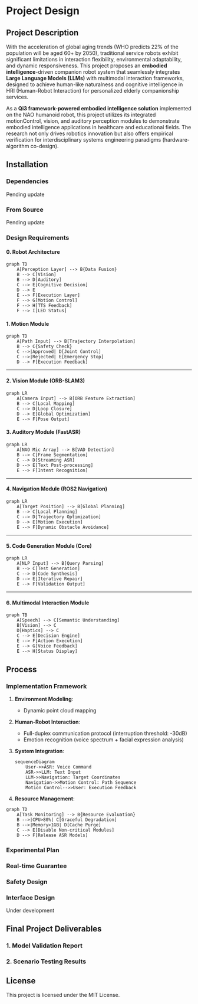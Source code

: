 # Project Design

## Project Description

With the acceleration of global aging trends (WHO predicts 22% of the population will be aged 60+ by 2050), traditional service robots exhibit significant limitations in interaction flexibility, environmental adaptability, and dynamic responsiveness. This project proposes an **embodied intelligence**-driven companion robot system that seamlessly integrates **Large Language Models (LLMs)** with multimodal interaction frameworks, designed to achieve human-like naturalness and cognitive intelligence in HRI (Human-Robot Interaction) for personalized elderly companionship services.

As a **Qi3 framework-powered embodied intelligence solution** implemented on the NAO humanoid robot, this project utilizes its integrated motionControl, vision, and auditory perception modules to demonstrate embodied intelligence applications in healthcare and educational fields. The research not only drives robotics innovation but also offers empirical verification for interdisciplinary systems engineering paradigms (hardware-algorithm co-design).

## Installation

### Dependencies

Pending update

### From Source

Pending update

### Design Requirements

#### 0. Robot Architecture

```mermaid
graph TD
    A[Perception Layer] --> B{Data Fusion}
    B --> C[Vision]
    B --> D[Auditory]
    C --> E[Cognitive Decision]
    D --> E
    E --> F[Execution Layer]
    F --> G[Motion Control]
    F --> H[TTS Feedback]
    F --> I[LED Status]
```

#### 1. Motion Module

```mermaid
graph TD
    A[Path Input] --> B[Trajectory Interpolation]
    B --> C{Safety Check}
    C -->|Approved| D[Joint Control]
    C -->|Rejected| E[Emergency Stop]
    D --> F[Execution Feedback]
```

---

#### 2. Vision Module (ORB-SLAM3)

```mermaid
graph LR
    A[Camera Input] --> B[ORB Feature Extraction]
    B --> C[Local Mapping]
    C --> D[Loop Closure]
    D --> E[Global Optimization]
    E --> F[Pose Output]
```

#### 3. Auditory Module (FastASR)

```mermaid
graph LR
    A[NAO Mic Array] --> B[VAD Detection]
    B --> C[Frame Segmentation]
    C --> D[Streaming ASR]
    D --> E[Text Post-processing]
    E --> F[Intent Recognition]
```

---

#### 4. Navigation Module (ROS2 Navigation)

```mermaid
graph LR
    A[Target Position] --> B[Global Planning]
    B --> C[Local Planning]
    C --> D[Trajectory Optimization]
    D --> E[Motion Execution]
    E --> F[Dynamic Obstacle Avoidance]
```

---

#### 5. Code Generation Module (Core)

```mermaid
graph LR
    A[NLP Input] --> B[Query Parsing]
    B --> C[Test Generation]
    C --> D[Code Synthesis]
    D --> E[Iterative Repair]
    E --> F[Validation Output]
```

---

#### 6. Multimodal Interaction Module

```mermaid
graph TB
    A[Speech] --> C[Semantic Understanding]
    B[Vision] --> C
    D[Haptics] --> C
    C --> E[Decision Engine]
    E --> F[Action Execution]
    E --> G[Voice Feedback]
    E --> H[Status Display]
```

## Process
### Implementation Framework

1. **Environment Modeling**:

   - Dynamic point cloud mapping

2. **Human-Robot Interaction**:

   - Full-duplex communication protocol (interruption threshold: -30dB)
   - Emotion recognition (voice spectrum + facial expression analysis)

3. **System Integration**:

   ```mermaid
   sequenceDiagram
       User->>ASR: Voice Command
       ASR->>LLM: Text Input
       LLM->>Navigation: Target Coordinates
       Navigation->>Motion Control: Path Sequence
       Motion Control-->>User: Execution Feedback
   ```

4. **Resource Management**:

```mermaid
graph TD
    A[Task Monitoring] --> B{Resource Evaluation}
    B -->|CPU>80%| C[Graceful Degradation]
    B -->|Memory>1GB| D[Cache Purge]
    C --> E[Disable Non-critical Modules]
    D --> F[Release ASR Models]
```

### Experimental Plan

### Real-time Guarantee

### Safety Design

### Interface Design

Under development

## Final Project Deliverables

### 1. Model Validation Report
### 2. Scenario Testing Results

## License

This project is licensed under the MIT License.
